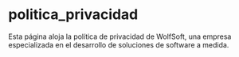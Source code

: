 # politica_privacidad
Esta página aloja la política de privacidad de WolfSoft, una empresa especializada en el desarrollo de soluciones de software a medida.
